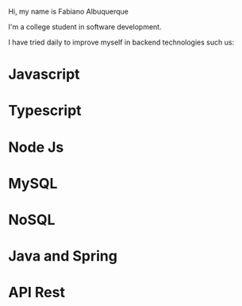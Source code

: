 Hi, my name is Fabiano Albuquerque

I'm a college student in software development.

I have tried daily to improve myself in backend technologies such us:

# Javascript
# Typescript
# Node Js
# MySQL
# NoSQL
# Java and Spring
# API Rest

